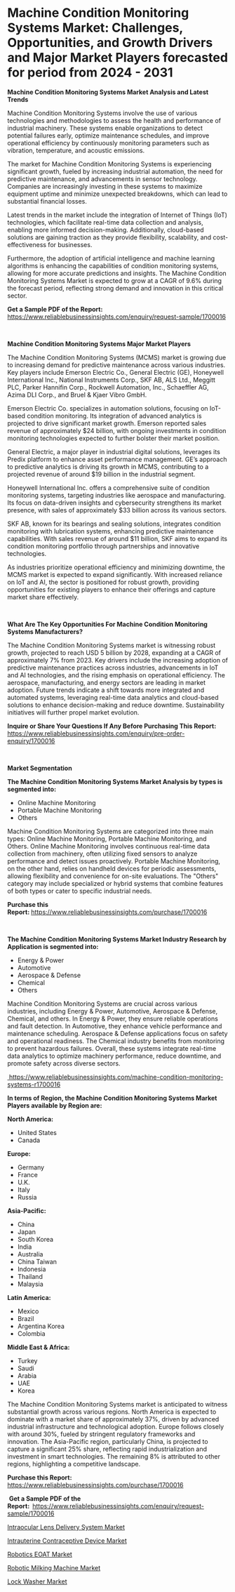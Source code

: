 <p><h1>Machine Condition Monitoring Systems Market: Challenges, Opportunities, and Growth Drivers and Major Market Players forecasted for period from 2024 - 2031</h1></p><p><strong>Machine Condition Monitoring Systems Market Analysis and Latest Trends</strong></p>
<p><p>Machine Condition Monitoring Systems involve the use of various technologies and methodologies to assess the health and performance of industrial machinery. These systems enable organizations to detect potential failures early, optimize maintenance schedules, and improve operational efficiency by continuously monitoring parameters such as vibration, temperature, and acoustic emissions.</p><p>The market for Machine Condition Monitoring Systems is experiencing significant growth, fueled by increasing industrial automation, the need for predictive maintenance, and advancements in sensor technology. Companies are increasingly investing in these systems to maximize equipment uptime and minimize unexpected breakdowns, which can lead to substantial financial losses.</p><p>Latest trends in the market include the integration of Internet of Things (IoT) technologies, which facilitate real-time data collection and analysis, enabling more informed decision-making. Additionally, cloud-based solutions are gaining traction as they provide flexibility, scalability, and cost-effectiveness for businesses.</p><p>Furthermore, the adoption of artificial intelligence and machine learning algorithms is enhancing the capabilities of condition monitoring systems, allowing for more accurate predictions and insights. The Machine Condition Monitoring Systems Market is expected to grow at a CAGR of 9.6% during the forecast period, reflecting strong demand and innovation in this critical sector.</p></p>
<p><strong>Get a Sample PDF of the Report:&nbsp;</strong> <a href="https://www.reliablebusinessinsights.com/enquiry/request-sample/1700016?utm_campaign=1609&utm_medium=2&utm_source=Github&utm_content=ia&utm_term=21102024&utm_id=machine-condition-monitoring-systems">https://www.reliablebusinessinsights.com/enquiry/request-sample/1700016</a></p>
<p>&nbsp;</p>
<p><strong>Machine Condition Monitoring Systems Major Market Players</strong></p>
<p><p>The Machine Condition Monitoring Systems (MCMS) market is growing due to increasing demand for predictive maintenance across various industries. Key players include Emerson Electric Co., General Electric (GE), Honeywell International Inc., National Instruments Corp., SKF AB, ALS Ltd., Meggitt PLC, Parker Hannifin Corp., Rockwell Automation, Inc., Schaeffler AG, Azima DLI Corp., and Bruel & Kjaer Vibro GmbH.</p><p>Emerson Electric Co. specializes in automation solutions, focusing on IoT-based condition monitoring. Its integration of advanced analytics is projected to drive significant market growth. Emerson reported sales revenue of approximately $24 billion, with ongoing investments in condition monitoring technologies expected to further bolster their market position.</p><p>General Electric, a major player in industrial digital solutions, leverages its Predix platform to enhance asset performance management. GE’s approach to predictive analytics is driving its growth in MCMS, contributing to a projected revenue of around $19 billion in the industrial segment.</p><p>Honeywell International Inc. offers a comprehensive suite of condition monitoring systems, targeting industries like aerospace and manufacturing. Its focus on data-driven insights and cybersecurity strengthens its market presence, with sales of approximately $33 billion across its various sectors.</p><p>SKF AB, known for its bearings and sealing solutions, integrates condition monitoring with lubrication systems, enhancing predictive maintenance capabilities. With sales revenue of around $11 billion, SKF aims to expand its condition monitoring portfolio through partnerships and innovative technologies.</p><p>As industries prioritize operational efficiency and minimizing downtime, the MCMS market is expected to expand significantly. With increased reliance on IoT and AI, the sector is positioned for robust growth, providing opportunities for existing players to enhance their offerings and capture market share effectively.</p></p>
<p>&nbsp;</p>
<p><strong>What Are The Key Opportunities For Machine Condition Monitoring Systems Manufacturers?</strong></p>
<p><p>The Machine Condition Monitoring Systems market is witnessing robust growth, projected to reach USD 5 billion by 2028, expanding at a CAGR of approximately 7% from 2023. Key drivers include the increasing adoption of predictive maintenance practices across industries, advancements in IoT and AI technologies, and the rising emphasis on operational efficiency. The aerospace, manufacturing, and energy sectors are leading in market adoption. Future trends indicate a shift towards more integrated and automated systems, leveraging real-time data analytics and cloud-based solutions to enhance decision-making and reduce downtime. Sustainability initiatives will further propel market evolution.</p></p>
<p><strong>Inquire or Share Your Questions If Any Before Purchasing This Report:</strong> <a href="https://www.reliablebusinessinsights.com/enquiry/pre-order-enquiry/1700016?utm_campaign=1609&utm_medium=2&utm_source=Github&utm_content=ia&utm_term=21102024&utm_id=machine-condition-monitoring-systems">https://www.reliablebusinessinsights.com/enquiry/pre-order-enquiry/1700016</a></p>
<p>&nbsp;</p>
<p><strong>Market Segmentation</strong></p>
<p><strong>The Machine Condition Monitoring Systems Market Analysis by types is segmented into:</strong></p>
<p><ul><li>Online Machine Monitoring</li><li>Portable Machine Monitoring</li><li>Others</li></ul></p>
<p><p>Machine Condition Monitoring Systems are categorized into three main types: Online Machine Monitoring, Portable Machine Monitoring, and Others. Online Machine Monitoring involves continuous real-time data collection from machinery, often utilizing fixed sensors to analyze performance and detect issues proactively. Portable Machine Monitoring, on the other hand, relies on handheld devices for periodic assessments, allowing flexibility and convenience for on-site evaluations. The "Others" category may include specialized or hybrid systems that combine features of both types or cater to specific industrial needs.</p></p>
<p><strong>Purchase this Report:&nbsp;</strong><a href="https://www.reliablebusinessinsights.com/purchase/1700016?utm_campaign=1609&utm_medium=2&utm_source=Github&utm_content=ia&utm_term=21102024&utm_id=machine-condition-monitoring-systems">https://www.reliablebusinessinsights.com/purchase/1700016</a></p>
<p>&nbsp;</p>
<p><strong>The Machine Condition Monitoring Systems Market Industry Research by Application is segmented into:</strong></p>
<p><ul><li>Energy & Power</li><li>Automotive</li><li>Aerospace & Defense</li><li>Chemical</li><li>Others</li></ul></p>
<p><p>Machine Condition Monitoring Systems are crucial across various industries, including Energy & Power, Automotive, Aerospace & Defense, Chemical, and others. In Energy & Power, they ensure reliable operations and fault detection. In Automotive, they enhance vehicle performance and maintenance scheduling. Aerospace & Defense applications focus on safety and operational readiness. The Chemical industry benefits from monitoring to prevent hazardous failures. Overall, these systems integrate real-time data analytics to optimize machinery performance, reduce downtime, and promote safety across diverse sectors.</p></p>
<p><a href="https://www.reliablebusinessinsights.com/machine-condition-monitoring-systems-r1700016?utm_campaign=1609&utm_medium=2&utm_source=Github&utm_content=ia&utm_term=21102024&utm_id=machine-condition-monitoring-systems">&nbsp;https://www.reliablebusinessinsights.com/machine-condition-monitoring-systems-r1700016</a></p>
<p><strong>In terms of Region, the Machine Condition Monitoring Systems Market Players available by Region are:</strong></p>
<p>
    <p> <strong> North America: </strong>
        <ul>
            <li>United States</li>
            <li>Canada</li>
        </ul>
        </p> 
    <p> <strong> Europe: </strong>
        <ul>
            <li>Germany</li>
            <li>France</li>
            <li>U.K.</li>
            <li>Italy</li>
            <li>Russia</li>
        </ul>
        </p> 
    <p> <strong> Asia-Pacific: </strong>
        <ul>
            <li>China</li>
            <li>Japan</li>
            <li>South Korea</li>
            <li>India</li>
            <li>Australia</li>
            <li>China Taiwan</li>
            <li>Indonesia</li>
            <li>Thailand</li>
            <li>Malaysia</li>
        </ul>
        </p> 
    <p> <strong> Latin America: </strong>
        <ul>
            <li>Mexico</li>
            <li>Brazil</li>
            <li>Argentina Korea</li>
            <li>Colombia</li>
        </ul>
        </p> 
    <p> <strong> Middle East & Africa: </strong>
        <ul>
            <li>Turkey</li>
            <li>Saudi</li>
            <li>Arabia</li>
            <li>UAE</li>
            <li>Korea</li>
        </ul>
    </p>
    </p>
<p><p>The Machine Condition Monitoring Systems market is anticipated to witness substantial growth across various regions. North America is expected to dominate with a market share of approximately 37%, driven by advanced industrial infrastructure and technological adoption. Europe follows closely with around 30%, fueled by stringent regulatory frameworks and innovation. The Asia-Pacific region, particularly China, is projected to capture a significant 25% share, reflecting rapid industrialization and investment in smart technologies. The remaining 8% is attributed to other regions, highlighting a competitive landscape.</p></p>
<p><strong>Purchase this Report: </strong><a href="https://www.reliablebusinessinsights.com/purchase/1700016?utm_campaign=1609&utm_medium=2&utm_source=Github&utm_content=ia&utm_term=21102024&utm_id=machine-condition-monitoring-systems">https://www.reliablebusinessinsights.com/purchase/1700016</a></p>
<p>&nbsp;<strong>Get a Sample PDF of the Report:&nbsp;&nbsp;</strong><a href="https://www.reliablebusinessinsights.com/enquiry/request-sample/1700016?utm_campaign=1609&utm_medium=2&utm_source=Github&utm_content=ia&utm_term=21102024&utm_id=machine-condition-monitoring-systems">https://www.reliablebusinessinsights.com/enquiry/request-sample/1700016</a></p>
<p><strong></strong></p>
<p><p><a href="https://www.linkedin.com/pulse/competitive-intelligence-intraocular-lens-delivery-system-ce0ve?utm_campaign=1609&utm_medium=2&utm_source=Github&utm_content=ia&utm_term=21102024&utm_id=machine-condition-monitoring-systems">Intraocular Lens Delivery System Market</a></p><p><a href="https://www.linkedin.com/pulse/intrauterine-contraceptive-device-market-regional-outlook-lmrye?utm_campaign=1609&utm_medium=2&utm_source=Github&utm_content=ia&utm_term=21102024&utm_id=machine-condition-monitoring-systems">Intrauterine Contraceptive Device Market</a></p><p><a href="https://www.linkedin.com/pulse/market-leaders-laggards-global-robotics-eoat-trends-yvn3c?utm_campaign=1609&utm_medium=2&utm_source=Github&utm_content=ia&utm_term=21102024&utm_id=machine-condition-monitoring-systems">Robotics EOAT Market</a></p><p><a href="https://www.linkedin.com/pulse/global-robotic-milking-machine-market-analysis-key-trends-xrm4c?utm_campaign=1609&utm_medium=2&utm_source=Github&utm_content=ia&utm_term=21102024&utm_id=machine-condition-monitoring-systems">Robotic Milking Machine Market</a></p><p><a href="https://www.linkedin.com/pulse/lock-washer-market-trends-insights-type-application-analysis-nv8dc?utm_campaign=1609&utm_medium=2&utm_source=Github&utm_content=ia&utm_term=21102024&utm_id=machine-condition-monitoring-systems">Lock Washer Market</a></p></p>